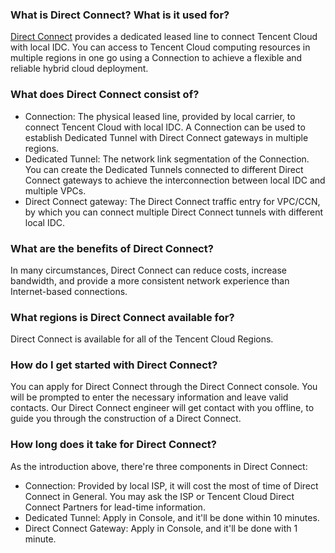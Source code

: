 ### What is Direct Connect? What is it used for?
[Direct Connect](https://cloud.tencent.com/document/product/216) provides a dedicated leased line to connect Tencent Cloud with local IDC. You can access to Tencent Cloud computing resources in multiple regions in one go using a Connection to achieve a flexible and reliable hybrid cloud deployment. 

### What does Direct Connect consist of?
- Connection: The physical leased line, provided by local carrier, to connect Tencent Cloud with local IDC. A Connection can be used to establish Dedicated Tunnel with Direct Connect gateways in multiple regions.
- Dedicated Tunnel: The network link segmentation of the Connection. You can create the Dedicated Tunnels connected to different Direct Connect gateways to achieve the interconnection between local IDC and multiple VPCs.
- Direct Connect gateway: The Direct Connect traffic entry for VPC/CCN, by which you can connect multiple Direct Connect tunnels with different local IDC.

### What are the benefits of Direct Connect?
In many circumstances, Direct Connect can reduce costs, increase bandwidth, and provide a more consistent network experience than Internet-based connections.

### What regions is Direct Connect available for?
Direct Connect is available for all of the Tencent Cloud Regions. 

### How do I get started with Direct Connect?
You can apply for Direct Connect through the Direct Connect console. You will be prompted to enter the necessary information and leave valid contacts. Our Direct Connect engineer will get contact with you offline, to guide you through the construction of a Direct Connect.

### How long does it take for Direct Connect?
As the introduction above, there're three components in Direct Connect:

- Connection: Provided by local ISP, it will cost the most of time of Direct Connect in General. You may ask the ISP or Tencent Cloud Direct Connect Partners for lead-time information.
- Dedicated Tunnel: Apply in Console, and it'll be done within 10 minutes.
- Direct Connect Gateway: Apply in Console, and it'll be done with 1 minute.

